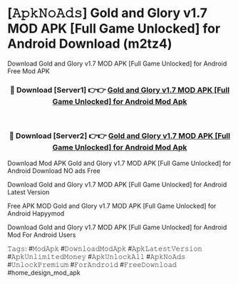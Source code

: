 # [𝙰𝚙𝚔𝙽𝚘𝙰𝚍𝚜] Gold and Glory v1.7 MOD APK [Full Game Unlocked] for Android Download (m2tz4)
Download Gold and Glory v1.7 MOD APK [Full Game Unlocked] for Android Free Mod APK

<div align="center">
<h3>🔴 Download [Server1] 👉👉 <a href="https://apkcomod.com?title=Gold_and_Glory_v1.7_MOD_APK_[Full_Game_Unlocked]_for_Android">Gold and Glory v1.7 MOD APK [Full Game Unlocked] for Android Mod Apk</a></h3><br>

<h3>🔴 Download [Server2] 👉👉 <a href="https://apkcomod.com?title=Gold_and_Glory_v1.7_MOD_APK_[Full_Game_Unlocked]_for_Android">Gold and Glory v1.7 MOD APK [Full Game Unlocked] for Android Mod Apk</a></h3>
</div>


 Download Mod APK Gold and Glory v1.7 MOD APK [Full Game Unlocked] for Android Download NO ads Free

Download Gold and Glory v1.7 MOD APK [Full Game Unlocked] for Android Latest Version

Free APK MOD Gold and Glory v1.7 MOD APK [Full Game Unlocked] for Android Hapyymod

Download Gold and Glory v1.7 MOD APK [Full Game Unlocked] for Android Mod For Android Users

𝚃𝚊𝚐𝚜: #𝙼𝚘𝚍𝙰𝚙𝚔 #𝙳𝚘𝚠𝚗𝚕𝚘𝚊𝚍𝙼𝚘𝚍𝙰𝚙𝚔 #𝙰𝚙𝚔𝙻𝚊𝚝𝚎𝚜𝚝𝚅𝚎𝚛𝚜𝚒𝚘𝚗 #𝙰𝚙𝚔𝚄𝚗𝚕𝚒𝚖𝚒𝚝𝚎𝚍𝙼𝚘𝚗𝚎𝚢 #𝙰𝚙𝚔𝚄𝚗𝚕𝚘𝚌𝚔𝙰𝚕𝚕 #𝙰𝚙𝚔𝙽𝚘𝙰𝚍𝚜 #𝚄𝚗𝚕𝚘𝚌𝚔𝙿𝚛𝚎𝚖𝚒𝚞𝚖 #𝙵𝚘𝚛𝙰𝚗𝚍𝚛𝚘𝚒𝚍 #𝙵𝚛𝚎𝚎𝙳𝚘𝚠𝚗𝚕𝚘𝚊𝚍 #home_design_mod_apk